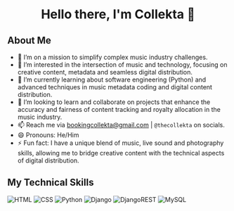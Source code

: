 <!---
Collekta/Collekta is a ✨ special ✨ repository because its `README.md` (this file) appears on your GitHub profile.
You can click the Preview link to take a look at your changes.
--->

<h1 align="center">
Hello there, I'm Collekta 👋
</h1>

## About Me

- 🔭 I’m on a mission to simplify complex music industry challenges.
- 👀 I’m interested in the intersection of music and technology, focusing on creative content, metadata and seamless digital distribution.
- 🌱 I’m currently learning about software engineering (Python) and advanced techniques in music metadata coding and digital content distribution.
- 💞️ I’m looking to learn and collaborate on projects that enhance the accuracy and fairness of content tracking and royalty allocation in the music industry.
- 📫 Reach me via <bookingcollekta@gmail.com> | `@thecollekta` on socials.
- 😄 Pronouns: He/Him
- ⚡ Fun fact: I have a unique blend of music, live sound and photography skills, allowing me to bridge creative content with the technical aspects of digital distribution.

## My Technical Skills

![HTML](https://img.shields.io/badge/-HTML-E34F26?style=flat-square&logo=html5&logoColor=white)
![CSS](https://img.shields.io/badge/-CSS-1572B6?style=flat-square&logo=css3&logoColor=white)
![Python](https://img.shields.io/badge/python-3670A0?style=for-the-badge&logo=python&logoColor=ffdd54)
![Django](https://img.shields.io/badge/django-%23092E20.svg?style=for-the-badge&logo=django&logoColor=white)
![DjangoREST](https://img.shields.io/badge/DJANGO-REST-ff1709?style=for-the-badge&logo=django&logoColor=white&color=ff1709&labelColor=gray)
![MySQL](https://img.shields.io/badge/mysql-%2300f.svg?style=for-the-badge&logo=mysql&logoColor=white)
